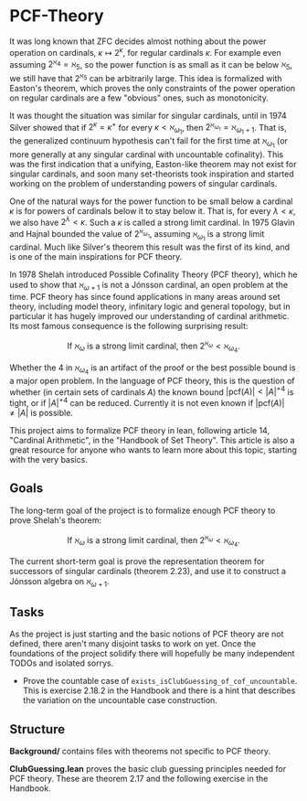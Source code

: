 # PCF-Theory

It was long known that $\text{ZFC}$ decides almost nothing about the power operation on cardinals, $\kappa \mapsto 2 ^ \kappa$, for regular cardinals $\kappa$.
For example even assuming $2 ^ {\aleph_4} = \aleph_5$, so the power function is as small as it can be below $\aleph_5$, we still have that $2 ^ {\aleph_5}$ can be arbitrarily large.
This idea is formalized with Easton's theorem, which proves the only constraints of the power operation on regular cardinals are a few "obvious" ones, such as monotonicity.

It was thought the situation was similar for singular cardinals, until in 1974 Silver showed that if $2 ^ \kappa = \kappa^+$ for every $\kappa < \aleph_ {\omega_1}$, then $2 ^ {\aleph_ {\omega_1}} = \aleph_ {\omega_1 + 1}$. That is, the generalized continuum hypothesis can't fail for the first time at $\aleph_ {\omega_1}$ (or more generally at any singular cardinal with uncountable cofinality).
This was the first indication that a unifying, Easton-like theorem may not exist for singular cardinals, and soon many set-theorists took inspiration and started working on the problem of understanding powers of singular cardinals.

One of the natural ways for the power function to be small below a cardinal $\kappa$ is for powers of cardinals below it to stay below it. That is, for every $\lambda < \kappa$, we also have $2 ^ \lambda < \kappa$. Such a $\kappa$ is called a strong limit cardinal. In 1975 Glavin and Hajnal bounded the value of $2 ^ {\aleph_{\omega_1}}$, assuming $\aleph_{\omega_1}$ is a strong limit cardinal. Much like Silver's theorem this result was the first of its kind, and is one of the main inspirations for PCF theory.

In 1978 Shelah introduced Possible Cofinality Theory (PCF theory), which he used to show that $\aleph_{\omega + 1}$ is not a Jónsson cardinal, an open problem at the time. PCF theory has since found applications in many areas around set theory, including model theory, infinitary logic and general topology, but in particular it has hugely improved our understanding of cardinal arithmetic. Its most famous consequence is the following surprising result:

$$
  \text{If } \aleph_\omega \text{ is a strong limit cardinal, then } 2 ^ {\aleph_ \omega} < \aleph_ {\omega_4}.
$$

Whether the $4$ in $\aleph_ {\omega_4}$ is an artifact of the proof or the best possible bound is a major open problem. In the language of PCF theory, this is the question of whether (in certain sets of cardinals $A$) the known bound $|\text{pcf}(A)| < |A|^{+4}$ is tight, or if $|A|^{+4}$ can be reduced. Currently it is not even known if $|\text{pcf}(A)| \ne |A|$ is possible.

This project aims to formalize PCF theory in lean, following article 14, "Cardinal Arithmetic", in the "Handbook of Set Theory".
This article is also a great resource for anyone who wants to learn more about this topic, starting with the very basics.

## Goals

The long-term goal of the project is to formalize enough PCF theory to prove Shelah's theorem:

$$
  \text{If } \aleph_\omega \text{ is a strong limit cardinal, then } 2 ^ {\aleph_ \omega} < \aleph_ {\omega_4}.
$$

The current short-term goal is prove the representation theorem for successors of singular cardinals (theorem 2.23), and use it to construct a Jónsson algebra on $\aleph_ {\omega + 1}$.

## Tasks

As the project is just starting and the basic notions of PCF theory are not defined, there aren't many disjoint tasks to work on yet.
Once the foundations of the project solidify there will hopefully be many independent TODOs and isolated sorrys.

- Prove the countable case of `exists_isClubGuessing_of_cof_uncountable`. This is exercise 2.18.2 in the Handbook and there is a hint that describes the variation on the uncountable case construction.

## Structure

**Background/** contains files with theorems not specific to PCF theory.

**ClubGuessing.lean** proves the basic club guessing principles needed for PCF theory. These are theorem 2.17 and the following exercise in the Handbook.